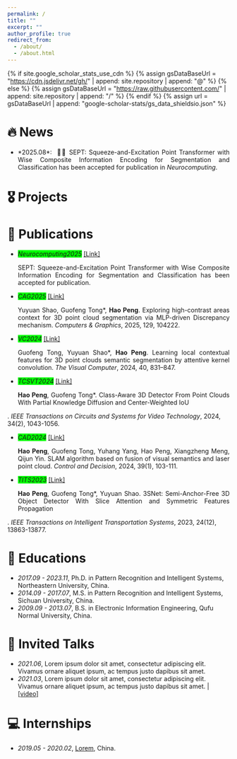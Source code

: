 ```yaml
---
permalink: /
title: ""
excerpt: ""
author_profile: true
redirect_from: 
  - /about/
  - /about.html
---
```


{% if site.google_scholar_stats_use_cdn %}
{% assign gsDataBaseUrl = "https://cdn.jsdelivr.net/gh/" | append: site.repository | append: "@" %}
{% else %}
{% assign gsDataBaseUrl = "https://raw.githubusercontent.com/" | append: site.repository | append: "/" %}
{% endif %}
{% assign url = gsDataBaseUrl | append: "google-scholar-stats/gs_data_shieldsio.json" %}

<span class='anchor' id='about-me'></span>



# 🔥 News
- <div align="justify">*2025.08*: &nbsp;🎉🎉 SEPT: Squeeze-and-Excitation Point Transformer with Wise Composite Information Encoding for Segmentation and Classification has been accepted for publication in <em>Neurocomputing</em>.</div>  

# 🎖 Projects

# 📝 Publications 
- <em style="background-color: #00FF00;"> Neurocomputing2025</em>  <a href="">[Link]</a><br>
  <div align="justify">SEPT: Squeeze-and-Excitation Point Transformer with Wise Composite Information Encoding for Segmentation and Classification has been accepted for publication.</div>

- <em style="background-color: #00FF00;"> CAG2025</em>  <a href="https://doi.org/10.1016/j.cag.2025.104222">[Link]</a><br>
  <div align="justify">Yuyuan Shao, Guofeng Tong*, <strong>Hao Peng</strong>. Exploring high-contrast areas context for 3D point cloud segmentation via MLP-driven Discrepancy mechanism. <em>Computers & Graphics</em>, 2025, 129, 104222.</div>

- <em style="background-color: #00FF00;"> VC2024</em>  <a href="https://link.springer.com/article/10.1007/s00371-023-02819-9">[Link]</a><br>
  <div align="justify">Guofeng Tong, Yuyuan Shao*, <strong>Hao Peng</strong>. Learning local contextual features for 3D point clouds semantic segmentation by attentive kernel convolution. <em>The Visual Computer</em>, 2024, 40, 831–847.</div>

- <em style="background-color: #00FF00;"> TCSVT2024</em>  <a href="https://ieeexplore.ieee.org/abstract/document/10164017">[Link]</a><br>
  <div align="justify"><strong>Hao Peng</strong>, Guofeng Tong*. Class-Aware 3D Detector From Point Clouds With Partial Knowledge Diffusion and Center-Weighted IoU
. <em>IEEE Transactions on Circuits and Systems for Video Technology</em>, 2024, 34(2), 1043-1056.</div>

- <em style="background-color: #00FF00;"> CAD2024</em>  <a href="https://ieeexplore.ieee.org/abstract/document/10164017">[Link]</a><br>
  <div align="justify"><strong>Hao Peng</strong>, Guofeng Tong, Yuhang Yang, Hao Peng, Xiangzheng Meng, Qijun Yin. SLAM algorithm based on fusion of visual semantics and laser point cloud. <em>Control and Decision</em>, 2024, 39(1), 103-111.</div>

- <em style="background-color: #00FF00;"> TITS2023</em>  <a href="https://ieeexplore.ieee.org/abstract/document/10164017">[Link]</a><br>
  <div align="justify"><strong>Hao Peng</strong>, Guofeng Tong*, Yuyuan Shao. 3SNet: Semi-Anchor-Free 3D Object Detector With Slice Attention and Symmetric Features Propagation
. <em>IEEE Transactions on Intelligent Transportation Systems</em>, 2023, 24(12), 13863-13877.</div>


# 📖 Educations
- *2017.09 - 2023.11*, Ph.D. in Pattern Recognition and Intelligent Systems, Northeastern University, China. 
- *2014.09 - 2017.07*, M.S. in Pattern Recognition and Intelligent Systems, Sichuan University, China.
- *2009.09 - 2013.07*, B.S. in Electronic Information Engineering, Qufu Normal University, China.
  
# 💬 Invited Talks
- *2021.06*, Lorem ipsum dolor sit amet, consectetur adipiscing elit. Vivamus ornare aliquet ipsum, ac tempus justo dapibus sit amet. 
- *2021.03*, Lorem ipsum dolor sit amet, consectetur adipiscing elit. Vivamus ornare aliquet ipsum, ac tempus justo dapibus sit amet.  \| [\[video\]](https://github.com/)

# 💻 Internships
- *2019.05 - 2020.02*, [Lorem](https://github.com/), China.
